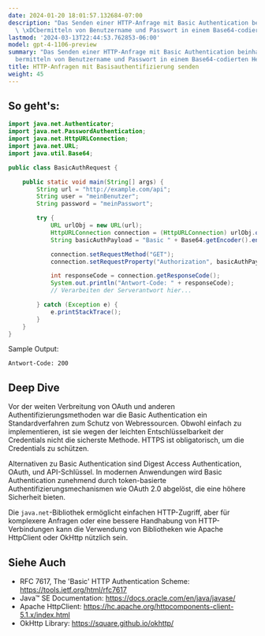 ```yaml
---
date: 2024-01-20 18:01:57.132684-07:00
description: "Das Senden einer HTTP-Anfrage mit Basic Authentication beinhaltet das\
  \ \xDCbermitteln von Benutzername und Passwort in einem Base64-codierten Header.\u2026"
lastmod: '2024-03-13T22:44:53.762853-06:00'
model: gpt-4-1106-preview
summary: "Das Senden einer HTTP-Anfrage mit Basic Authentication beinhaltet das \xDC\
  bermitteln von Benutzername und Passwort in einem Base64-codierten Header."
title: HTTP-Anfragen mit Basisauthentifizierung senden
weight: 45
---
```


## So geht's:
```java
import java.net.Authenticator;
import java.net.PasswordAuthentication;
import java.net.HttpURLConnection;
import java.net.URL;
import java.util.Base64;

public class BasicAuthRequest {

    public static void main(String[] args) {
        String url = "http://example.com/api";
        String user = "meinBenutzer";
        String password = "meinPasswort";

        try {
            URL urlObj = new URL(url);
            HttpURLConnection connection = (HttpURLConnection) urlObj.openConnection();
            String basicAuthPayload = "Basic " + Base64.getEncoder().encodeToString((user + ":" + password).getBytes());

            connection.setRequestMethod("GET");
            connection.setRequestProperty("Authorization", basicAuthPayload);

            int responseCode = connection.getResponseCode();
            System.out.println("Antwort-Code: " + responseCode);
            // Verarbeiten der Serverantwort hier...

        } catch (Exception e) {
            e.printStackTrace();
        }
    }
}
```
Sample Output:
```
Antwort-Code: 200
```

## Deep Dive
Vor der weiten Verbreitung von OAuth und anderen Authentifizierungsmethoden war die Basic Authentication ein Standardverfahren zum Schutz von Webressourcen. Obwohl einfach zu implementieren, ist sie wegen der leichten Entschlüsselbarkeit der Credentials nicht die sicherste Methode. HTTPS ist obligatorisch, um die Credentials zu schützen.

Alternativen zu Basic Authentication sind Digest Access Authentication, OAuth, und API-Schlüssel. In modernen Anwendungen wird Basic Authentication zunehmend durch token-basierte Authentifizierungsmechanismen wie OAuth 2.0 abgelöst, die eine höhere Sicherheit bieten.

Die `java.net`-Bibliothek ermöglicht einfachen HTTP-Zugriff, aber für komplexere Anfragen oder eine bessere Handhabung von HTTP-Verbindungen kann die Verwendung von Bibliotheken wie Apache HttpClient oder OkHttp nützlich sein.

## Siehe Auch
- RFC 7617, The 'Basic' HTTP Authentication Scheme: https://tools.ietf.org/html/rfc7617
- Java™ SE Documentation: https://docs.oracle.com/en/java/javase/
- Apache HttpClient: https://hc.apache.org/httpcomponents-client-5.1.x/index.html
- OkHttp Library: https://square.github.io/okhttp/
